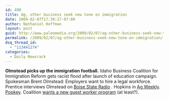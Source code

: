 ```yaml
---
id: 490
title: Ag, other business seek new tone on immigration
date: 2009-02-07T17:39:17-07:00
author: Nathaniel Hoffman
layout: post
guid: http://www.paleomedia.org/2009/02/07/ag-other-business-seek-new-tone-on-immigration/
permalink: /2009/02/07/ag-other-business-seek-new-tone-on-immigration/
dsq_thread_id:
  - "113441274"
categories:
  - Daily Newsrack
---
```

**Olmstead picks up the immigration football.** Idaho Business Coalition for Immigration Reform gets racist flood after launch of education campaign. Spokesman Brent Olmstead: Employers want to hire a legal workforce. Prentice interviews Olmstead on  [Boise State Radio](http://www.publicbroadcasting.net/idaho/news.newsmain?action=article&ARTICLE_ID=1466721&sectionID=1) . Hopkins in [Ag Weekly](http://agweekly.com/articles/2009/02/04/news/ag_news/news07.txt). [Popkey](http://www.idahostatesman.com/business/story/654288.html). Coalition [wants a new guest worker program](http://www.idahostatesman.com/opinion/story/660124.html) (at least?).